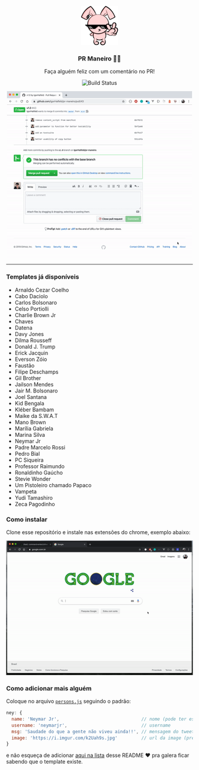 <p align="center">
  <img src="icon.png" width="100" />
  <h3 align="center">PR Maneiro 👍🏻</h3>
  <p align="center">Faça alguém feliz com um comentário no PR!</p>
  <p align="center">
    <img src="https://travis-ci.org/IgorHalfeld/pr-maneiro.svg?branch=master" alt="Build Status">
  </p>
</p>

<p align="center">
  <img src="assets/demo-1.gif" width="500">
<p>

<hr />

### Templates já disponíveis

- Arnaldo Cezar Coelho
- Cabo Daciolo
- Carlos Bolsonaro
- Celso Portiolli
- Charlie Brown Jr
- Chaves
- Datena
- Davy Jones
- Dilma Rousseff
- Donald J. Trump
- Erick Jacquin
- Everson Zóio
- Faustão
- Filipe Deschamps
- Gil Brother
- Jailson Mendes
- Jair M. Bolsonaro
- Joel Santana
- Kid Bengala
- Kléber Bambam
- Maike da S.W.A.T
- Mano Brown
- Marília Gabriela
- Marina Silva
- Neymar Jr
- Padre Marcelo Rossi
- Pedro Bial
- PC Siqueira
- Professor Raimundo
- Ronaldinho Gaúcho
- Stevie Wonder
- Um Pistoleiro chamado Papaco
- Vampeta
- Yudi Tamashiro
- Zeca Pagodinho

### Como instalar

Clone esse repositório e instale nas extensões do chrome, exemplo abaixo:

![demo 2](assets/demo-2.gif)


### Como adicionar mais alguém

Coloque no arquivo [`persons.js`](https://github.com/IgorHalfeld/pr-maneiro/blob/master/scripts/persons.js) seguindo o padrão:

```js
ney: {
  name: 'Neymar Jr',                               // nome (pode ter espaços)
  username: 'neymarjr',                            // username
  msg: 'Saudade do que a gente não viveu ainda!!', // mensagem do tweet
  image: 'https://i.imgur.com/k2Uah9s.jpg'         // url da image (precisa usar o imgur.com)
}
```

e não esqueça de adicionar [aqui na lista](https://github.com/IgorHalfeld/pr-maneiro#templates-j%C3%A1-dispon%C3%ADveis) desse README ❤️ pra galera ficar sabendo que o template existe.
